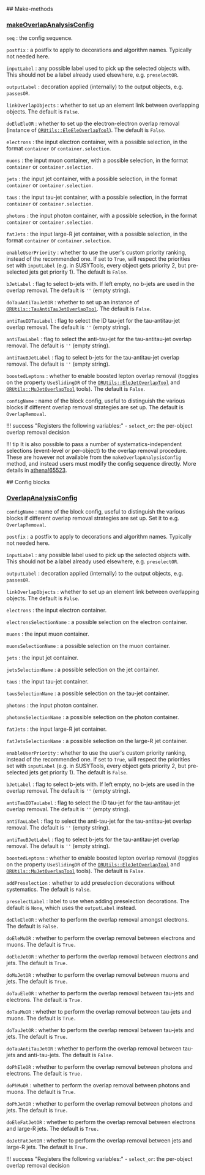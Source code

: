 ## Make-methods

### [makeOverlapAnalysisConfig](https://acode-browser1.usatlas.bnl.gov/lxr/source/athena/PhysicsAnalysis/Algorithms/AsgAnalysisAlgorithms/python/OverlapAnalysisConfig.py)

`seq`
:   the config sequence.

`postfix`
:   a postfix to apply to decorations and algorithm names. Typically not needed here.

`inputLabel`
:   any possible label used to pick up the selected objects with. This should not be a label already used elsewhere, e.g. `preselectOR`.

`outputLabel`
:   decoration applied (internally) to the output objects, e.g. `passesOR`.

`linkOverlapObjects`
:   whether to set up an element link between overlapping objects. The default is `False`.

`doEleEleOR`
:   whether to set up the electron-electron overlap removal (instance of [`ORUtils::EleEleOverlapTool`](https://acode-browser1.usatlas.bnl.gov/lxr/source/athena/PhysicsAnalysis/AnalysisCommon/AssociationUtils/Root/EleEleOverlapTool.cxx)). The default is `False`.

`electrons`
:   the input electron container, with a possible selection, in the format `container` or `container.selection`.

`muons`
:   the input muon container, with a possible selection, in the format `container` or `container.selection`.

`jets`
:   the input jet container, with a possible selection, in the format `container` or `container.selection`.

`taus`
:   the input tau-jet container, with a possible selection, in the format `container` or `container.selection`.

`photons`
:   the input photon container, with a possible selection, in the format `container` or `container.selection`.

`fatJets`
:   the input large-R jet container, with a possible selection, in the format `container` or `container.selection`.

`enableUserPriority`
:   whether to use the user's custom priority ranking, instead of the recommended one. If set to `True`, will respect the priorities set with `inputLabel` (e.g. in SUSYTools, every object gets priority 2, but pre-selected jets get priority 1). The default is `False`.

`bJetLabel`
:   flag to select b-jets with. If left empty, no b-jets are used in the overlap removal. The default is `''` (empty string).

`doTauAntiTauJetOR`
:   whether to set up an instance of [`ORUtils::TauAntiTauJetOverlapTool`](https://acode-browser1.usatlas.bnl.gov/lxr/source/athena/PhysicsAnalysis/AnalysisCommon/AssociationUtils/Root/TauAntiTauJetOverlapTool.cxx). The default is `False`.

`antiTauIDTauLabel`
:   flag to select the ID tau-jet for the tau-antitau-jet overlap removal. The default is `''` (empty string).

`antiTauLabel`
:   flag to select the anti-tau-jet for the tau-antitau-jet overlap removal. The default is `''` (empty string).

`antiTauBJetLabel`
:   flag to select b-jets for the tau-antitau-jet overlap removal. The default is `''` (empty string).

`boostedLeptons`
:   whether to enable boosted lepton overlap removal (toggles on the property `UseSlidingDR` of the [`ORUtils::EleJetOverlapTool`](https://acode-browser1.usatlas.bnl.gov/lxr/source/athena/PhysicsAnalysis/AnalysisCommon/AssociationUtils/Root/EleJetOverlapTool.cxx) and [`ORUtils::MuJetOverlapTool`](https://acode-browser1.usatlas.bnl.gov/lxr/source/athena/PhysicsAnalysis/AnalysisCommon/AssociationUtils/Root/MuJetOverlapTool.cxx) tools). The default is `False`.

`configName`
:   name of the block config, useful to distinguish the various blocks if different overlap removal strategies are set up. The default is `OverlapRemoval`.

!!! success "Registers the following variables:"
    - `select_or`: the per-object overlap removal decision

!!! tip
    It is also possible to pass a number of systematics-independent selections (event-level or per-object) to the overlap removal procedure. These are however not available from the `makeOverlapAnalysisConfig` method, and instead users must modify the config sequence directly. More details in [athena!65523](https://gitlab.cern.ch/atlas/athena/-/merge_requests/65523).

## Config blocks

### [OverlapAnalysisConfig](https://acode-browser1.usatlas.bnl.gov/lxr/source/athena/PhysicsAnalysis/Algorithms/AsgAnalysisAlgorithms/python/OverlapAnalysisConfig.py)

`configName`
:   name of the block config, useful to distinguish the various blocks if different overlap removal strategies are set up. Set it to e.g. `OverlapRemoval`.

`postfix`
:   a postfix to apply to decorations and algorithm names. Typically not needed here.

`inputLabel`
:   any possible label used to pick up the selected objects with. This should not be a label already used elsewhere, e.g. `preselectOR`.

`outputLabel`
:   decoration applied (internally) to the output objects, e.g. `passesOR`.

`linkOverlapObjects`
:   whether to set up an element link between overlapping objects. The default is `False`.

`electrons`
:   the input electron container.

`electronsSelectionName`
:   a possible selection on the electron container.

`muons`
:   the input muon container.

`muonsSelectionName`
:   a possible selection on the muon container.

`jets`
:   the input jet container.

`jetsSelectionName`
:   a possible selection on the jet container.

`taus`
:   the input tau-jet container.

`tausSelectionName`
:   a possible selection on the tau-jet container.

`photons`
:   the input photon container.

`photonsSelectionName`
:   a possible selection on the photon container.

`fatJets`
:   the input large-R jet container.

`fatJetsSelectionName`
:   a possible selection on the large-R jet container.

`enableUserPriority`
:   whether to use the user's custom priority ranking, instead of the recommended one. If set to `True`, will respect the priorities set with `inputLabel` (e.g. in SUSYTools, every object gets priority 2, but pre-selected jets get priority 1). The default is `False`.

`bJetLabel`
:   flag to select b-jets with. If left empty, no b-jets are used in the overlap removal. The default is `''` (empty string).

`antiTauIDTauLabel`
:   flag to select the ID tau-jet for the tau-antitau-jet overlap removal. The default is `''` (empty string).

`antiTauLabel`
:   flag to select the anti-tau-jet for the tau-antitau-jet overlap removal. The default is `''` (empty string).

`antiTauBJetLabel`
:   flag to select b-jets for the tau-antitau-jet overlap removal. The default is `''` (empty string).

`boostedLeptons`
:   whether to enable boosted lepton overlap removal (toggles on the property `UseSlidingDR` of the [`ORUtils::EleJetOverlapTool`](https://acode-browser1.usatlas.bnl.gov/lxr/source/athena/PhysicsAnalysis/AnalysisCommon/AssociationUtils/Root/EleJetOverlapTool.cxx) and [`ORUtils::MuJetOverlapTool`](https://acode-browser1.usatlas.bnl.gov/lxr/source/athena/PhysicsAnalysis/AnalysisCommon/AssociationUtils/Root/MuJetOverlapTool.cxx) tools). The default is `False`.

`addPreselection`
:   whether to add preselection decorations without systematics. The default is `False`.

`preselectLabel`
:   label to use when adding preselection decorations. The default is `None`, which uses the `outputLabel` instead.

`doEleEleOR`
:   whether to perform the overlap removal amongst electrons. The default is `False.`

`doEleMuOR`
:   whether to perform the overlap removal between electrons and muons. The default is `True.`

`doEleJetOR`
:   whether to perform the overlap removal between electrons and jets. The default is `True.`

`doMuJetOR`
:   whether to perform the overlap removal between muons and jets. The default is `True.`

`doTauEleOR`
:   whether to perform the overlap removal between tau-jets and electrons. The default is `True.`

`doTauMuOR`
:   whether to perform the overlap removal between tau-jets and muons. The default is `True.`

`doTauJetOR`
:   whether to perform the overlap removal between tau-jets and jets. The default is `True.`

`doTauAntiTauJetOR`
:   whether to perform the overlap removal between tau-jets and anti-tau-jets. The default is `False.`

`doPhEleOR`
:   whether to perform the overlap removal between photons and electrons. The default is `True.`

`doPhMuOR`
:   whether to perform the overlap removal between photons and muons. The default is `True.`

`doPhJetOR`
:   whether to perform the overlap removal between photons and jets. The default is `True.`

`doEleFatJetOR`
:   whether to perform the overlap removal between electrons and large-R jets. The default is `True.`

`doJetFatJetOR`
:   whether to perform the overlap removal between jets and large-R jets. The default is `True.`

!!! success "Registers the following variables:"
    - `select_or`: the per-object overlap removal decision
